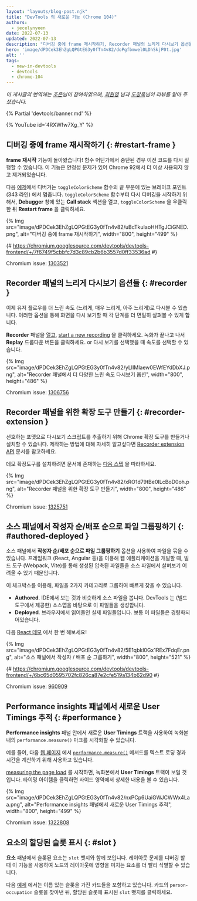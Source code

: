 ```yaml
---
layout: "layouts/blog-post.njk"
title: "DevTools 의 새로운 기능 (Chrome 104)"
authors:
  - jecelynyeen
date: 2022-07-13
updated: 2022-07-13
description: "디버깅 중에 frame 재시작하기, Recorder 패널의 느리게 다시보기 옵션들, 등"
hero: 'image/dPDCek3EhZgLQPGtEG3y0fTn4v82/doPgfbmwel0LDhSkjP0t.jpg'
alt: ''
tags:
  - new-in-devtools
  - devtools
  - chrome-104
---
```


*이 게시글의 번역에는 [조은](https://developers.google.com/community/experts/directory/profile/profile-eun-cho)님이 참여하였으며, [최원영](https://www.linkedin.com/in/toruchoi) 님과 [도창욱](https://developers.google.com/community/experts/directory/profile/profile-changwook-doh)님이 리뷰를 맡아 주셨습니다.*

{% Partial 'devtools/banner.md' %}

{% YouTube id='4RXWfw7Xg_Y' %}

## 디버깅 중에 frame 재시작하기 {: #restart-frame }

**frame 재시작** 기능이 돌아왔습니다! 함수 어딘가에서 중단된 경우 이전 코드를 다시 실행할 수 있습니다. 이 기능은 안정성 문제가 있어 Chrome 92에서 더 이상 사용되지 않고 제거되었습니다.

다음 [예제](https://jec.fish/)에서 디버거는 `toggleColorScheme` 함수의 끝 부분에 있는 브레이크 포인트 (343 라인) 에서 멈춥니다. `toggleColorScheme` 함수부터 다시 디버깅을 시작하기 위해서, **Debugger** 창에 있는 **Call stack** 섹션을 열고, `toggleColorScheme` 을 우클릭한 뒤 **Restart frame** 을 클릭하세요.

{% Img src="image/dPDCek3EhZgLQPGtEG3y0fTn4v82/uBcTkuIaoHHTgJCiGNED.png", alt="디버깅 중에 frame 재시작하기", width="800", height="499" %}

{# https://chromium.googlesource.com/devtools/devtools-frontend/+/7f6749f5cbbfc7d3c89cb2b6b3557d0ff33536ad #}

Chromium issue: [1303521](https://crbug.com/1303521)


## Recorder 패널의 느리게 다시보기 옵션들 {: #recorder }

이제 유저 플로우를 더 느린 속도 (느리게, 매우 느리게, 아주 느리게)로 다시볼 수 있습니다. 이러한 옵션을 통해 화면을 다시 보기할 때 각 단계를 더 면밀히 살펴볼 수 있게 합니다.

**Recorder** 패널을 [열고](/docs/devtools/recorder/#open), [start a new recording](/docs/devtools/recorder/#record) 을 클릭하세요. 녹화가 끝나고 나서 **Replay** 드롭다운 버튼을 클릭하세요. or 다시 보기를 선택했을 때 속도를 선택할 수 있습니다.

{% Img src="image/dPDCek3EhZgLQPGtEG3y0fTn4v82/yLIIMlaew0EWfEYdDbXJ.png", alt="Recorder 패널에서 더 다양한 느린 속도 다시보기 옵션", width="800", height="486" %}

Chromium issue: [1306756](https://crbug.com/1306756)


## Recorder 패널을 위한 확장 도구 만들기 {: #recorder-extension }

선호하는 포맷으로 다시보기 스크립트를 추출하기 위해 Chrome 확장 도구를 만들거나 설치할 수 있습니다. 제작하는 방법에 대해 자세히 알고싶다면 [Recorder extension API](/docs/extensions/reference/devtools_recorder/) 문서를 참고하세요.

데모 확장도구를 설치하려면 문서에 존재하는 [다음 스텝](https://github.com/puppeteer/replay#create-a-chrome-extension-for-recorder-available-from-chrome-104-onwards) 을 따라하세요.

{% Img src="image/dPDCek3EhZgLQPGtEG3y0fTn4v82/xRO1d79tBe0ILcBoD0oh.png", alt="Recorder 패널을 위한 확장 도구 만들기", width="800", height="486" %}

Chromium issue: [1325751](https://crbug.com/1325751)


## 소스 패널에서 작성자 순/배포 순으로 파일 그룹핑하기 {: #authored-deployed }


소스 패널에서 **작성자 순/배포 순으로 파일 그룹핑하기** 옵션을 사용하여 파일을 묶을 수 있습니다. 프레임워크 (React, Angular 등)을 이용해 웹 애플리케이션을 개발할 때, 빌드 도구 (Webpack, Vite)를 통해 생성된 압축된 파일들을 소스 파일에서 살펴보기 어려울 수 있기 때문입니다.

이 체크박스를 이용해, 파일을 2가지 카테고리로 그룹하여 빠르게 찾을 수 있습니다. 
 
- **Authored**. IDE에서 보는 것과 비슷하게 소스 파일을 봅니다. DevTools 는 (빌드 도구에서 제공한) 소스맵을 바탕으로 이 파일들을 생성합니다.
- **Deployed**. 브라우저에서 읽어들인 실제 파일들입니다. 보통 이 파일들은 경량화되어있습니다.
 
다음 [React 데모](https://reactjs.org/) 에서 한 번 해보세요!

{% Img src="image/dPDCek3EhZgLQPGtEG3y0fTn4v82/5E1qbkl0Gx1REx7FdqEr.png", alt="소스 패널에서 작성자 / 배포 순 그룹하기", width="800", height="521" %}

{# https://chromium.googlesource.com/devtools/devtools-frontend/+/6bc65d0595702fc826ca87e2cfe519a134b62d90 #}
 
Chromium issue: [960909](https://crbug.com/960909)


## Performance insights 패널에서 새로운 User Timings 추적 {: #performance }

**Performance insights** 패널 안에서 새로운 **User Timings** 트랙을 사용하여 녹화본 내의 `performance.measure()` 마크를 시각화할 수 있습니다.

예를 들어, 다음 [웹 페이지](https://jec.fish/demo/perf-measure) 에서 [`performance.measure()`](https://web.dev/usertiming/#calculating-measurements-with-measure()) 메서드를 텍스트 로딩 경과 시간을 계산하기 위해 사용하고 있습니다.

[measuring the page load](/docs/devtools/performance-insights/#record) 를 시작하면, 녹화본에서 **User Timings** 트랙이 보일 것입니다. 타이밍 아이템을 클릭하면 사이드 영역에서 상세한 내용을 볼 수 있습니다.

{% Img src="image/dPDCek3EhZgLQPGtEG3y0fTn4v82/nxPCp6UaiGWJCWWx4Laa.png", alt="Performance insights 패널에서 새로운 User Timings 추적", width="800", height="499" %}

Chromium issue: [1322808](https://crbug.com/1322808)

 
## 요소의 할당된 슬롯 표시 {: #slot }

**요소** 패널에서 슬롯된 요소는 `slot` 뱃지와 함께 보입니다. 레이아웃 문제를 디버깅 할 때 이 기능을 사용하여 노드의 레이아웃에 영향을 미치는 요소를 더 빨리 식별할 수 있습니다.

다음 [예제](https://mdn.github.io/web-components-examples/slotted-pseudo-element/) 에서는 이름 있는 슬롯을 가진 카드들을 포함하고 있습니다. 카드의 `person-occupation` 슬롯을 찾아낸 뒤, 할당된 슬롯에 표시된 `slot` 뱃지를 클릭하세요.

[<template>](https://developer.mozilla.org/docs/Web/HTML/Element/template) 요소와 [<slot>](https://developer.mozilla.org/docs/Web/HTML/Element/slot) 요소를 사용하여 웹 컴포넌트의 shadow DOM을 채우는 데 사용할 수 있는 유연한 템플릿을 만드는 방법에 대해서 [배워보세요](https://developer.mozilla.org/docs/Web/Web_Components/Using_templates_and_slots)

{% Img src="image/dPDCek3EhZgLQPGtEG3y0fTn4v82/7uQGHp9WoMCG1RIAkgIF.png", alt="요소의 할당된 슬롯 표시", width="800", height="486" %}

{# https://chromium.googlesource.com/devtools/devtools-frontend/+/164e238dabefc08018318a981131eedf2e81736b #}

Chromium issue: [1018906](https://crbug.com/1018906)


## 성능 기록을 위한 하드웨어 동시성 시뮬레이션 {: #simulate }
 
**성능** 패널에서 **하드웨어 동시성** 설정을 사용하여 `navigator.hardwareConcurrency` 를 통해 보고된 값을 정의할 수 있습니다.

일부 애플리케이션은 `navigator.hardwareConcurrency`를 사용하여 애플리케이션의 병렬 처리 정도를 제어합니다. 
예를 들어, Emscripten pthread 풀 사이즈를 제어할 수 있습니다. 이 기능을 통해 개발자는 다양한 코어 수로 애플리케이션 성능을 테스트할 수 있습니다.
 
{% Img src="image/dPDCek3EhZgLQPGtEG3y0fTn4v82/PyykGRv29FZbBKJAwWOW.png", alt="성능 기록을 위한 하드웨어 동시성 시뮬레이션", width="800", height="536" %}

{# https://chromium.googlesource.com/devtools/devtools-frontend/+/b26de259d74a45e700d989ad9178c5e3a8b73145 #}
 
Chromium issue: [1297439](https://crbug.com/1297439)


## CSS 변수 자동 완성 시 색상이 아닌 값 미리보기 {: #css-var }

CSS 변수를 자동완성할 때, DevTools 는 값이 노드에 어떤 종류의 변경사항을 불러일으키는 지 미리 볼 수 있도록 색상이 아닌 값을 의미 있는 값으로 채웁니다.

{% Img src="image/dPDCek3EhZgLQPGtEG3y0fTn4v82/V4slwNtX9HwLPdAyr8JF.png", alt="CSS 변수 자동 완성 시 색상이 아닌 값 미리보기", width="800", height="431" %}

{# https://chromium.googlesource.com/devtools/devtools-frontend/+/977cc58cb5654a2b68142ef8ac1b3f9ac2822694 #}

Chromium issue: [1285091](https://crbug.com/1285091)

        
## 뒤로-앞으로 캐시 창에서 차단 프레임 식별 {: #bfcache }

**애플리케이션** 패널의 [뒤로-앞으로 캐시](/docs/devtools/application/back-forward-cache/) 창의 새로운 **frames** 섹션에서, 페이지가 bfcache에 적합하지 못하게 하는 차단 프레임을 식별할 수 있습니다.

{% Img src="image/dPDCek3EhZgLQPGtEG3y0fTn4v82/UaRYEoYYoXhjSIn9seYK.png", alt="뒤로-앞으로 캐시 영역에서 차단 프레임 식별", width="800", height="486" %}
 
{# https://chromium.googlesource.com/devtools/devtools-frontend/+/897799b24fff0639d483111dd2d957288ba2bd06 #}
 
Chromium issue: [1288158](https://crbug.com/1288158) 
 
 
## 자바스크립트 객체 자동완성 제안 기능 개선 {: #autocomplete }

자바스크립트 객체 속성 자동 완성이 다음 순서대로 노출됩니다.

1. 자신의 열거 가능한 속성
2. 자신의 열거 불가능한 속성
3. 상속받은 열거 가능한 속성
4. 상속받은 열거 불가능한 속성

이전에는 자동완성 제안 기능이 상속된 속성보다 자체 속성을 선호하고, 모든 상속된 속성에는 동일한 우선순위가 부여되었기 때문에 개발자가 관련 속성을 찾기가 더 어려웠습니다.

{% Img src="image/dPDCek3EhZgLQPGtEG3y0fTn4v82/IvFTcOWrBOTTMRHqn8u4.png", alt="자바스크립트 객체 자동완성 제안 기능 개선", width="800", height="563" %}

{# https://chromium.googlesource.com/devtools/devtools-frontend/+/cee5205ae93c95b1dce49e220b9ebfa8c998d5a6 #}
 
Chromium issue: [1299241](https://crbug.com/1299241)

 
## 소스맵 개선 {: #sourcemaps }

전반적인 디버깅 경험을 개선하기 위한 소스맵 수정 사항이 있습니다.
 
- sourceURL 어노테이션을 이용한 인라인 `<script>` 에서 중단점이 동작합니다.
- 디버거가 소스맵을 사용하여 **Scope** 뷰에서 블록 범위 변수를 확인합니다.
  {% Img src="image/dPDCek3EhZgLQPGtEG3y0fTn4v82/gv9cGnDMF7OVlXPWntII.png", alt="블록 범위 변수 확인", width="800", height="532" %}
- 디버거가 소스맵을 사용하여 **Scope** 뷰에서 화살표 함수 내 변수를 확인합니다.
  {% Img src="image/dPDCek3EhZgLQPGtEG3y0fTn4v82/CZk0xjwMQAqknkW5G4Xf.png", alt="함수 내 변수 확인", width="800", height="479" %}

Chromium issues: [1329113](https://crbug.com/1329113), [1322115](https://crbug.com/1322115)
 
 
## 기타 하이라이트 {: #misc }
 
이번 릴리스에서 수정된 사항들입니다.
 
- **소스** 패널에서 **자동 완성** 설정 수정, 이전에는 설정이 비활성화된 경우에도 자동 완성이 항상 켜져 있었습니다. ([1323286](https://crbug.com/1323286))
- **애플리케이션** 패널 내 **Manifest** 탭에서 최신 색상 스킴 포맷으로 파싱하도록 개선 ([1318305](https://crbug.com/1318305))
- **Performance insights** 패널에서 `<script async>` 렌더링 차단 이슈를 위한 제안을 개선. 이전에는 DevTools가 script가 이미 async 속성을 가지고 있어도 `script 태그에 async 속성을 추가하세요` 라고 제안했습니다. ([1334096](https://crbug.com/1334096))
- **Performance insights** 패널에서 레이아웃 시프트를 유발할 가능성이 있는 iframe을 감지해냅니다. **Details** 창에서 iframe 상세를 볼 수 있습니다. ([1328873](https://crbug.com/1328873))
- **커맨드 메뉴** 에서 [파일 열기](/docs/devtools/resources/#open) 할 때, 작성된 파일 (소스맵을 통해 생성된 파일)이 비슷한 이름의 배포된 스크립트보다 더 상위에 노출됩니다. ([1312929](https://crbug.com/1312929)) 

{% Partial 'devtools/reach-out.md' %}
{% Partial 'devtools/whats-new.md' %}

